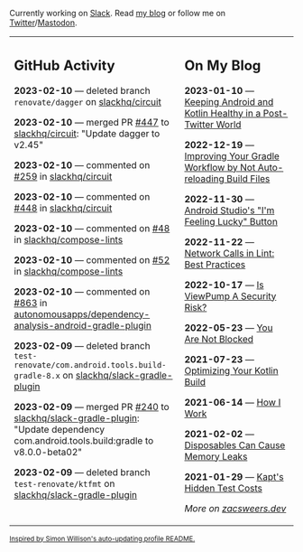 Currently working on [Slack](https://slack.com/). Read [my blog](https://zacsweers.dev/) or follow me on [Twitter](https://twitter.com/ZacSweers)/[Mastodon](https://hachyderm.io/@ZacSweers).

<table><tr><td valign="top" width="60%">

## GitHub Activity
<!-- githubActivity starts -->
**2023-02-10** — deleted branch `renovate/dagger` on [slackhq/circuit](https://github.com/slackhq/circuit)

**2023-02-10** — merged PR [#447](https://github.com/slackhq/circuit/pull/447) to [slackhq/circuit](https://github.com/slackhq/circuit): "Update dagger to v2.45"

**2023-02-10** — commented on [#259](https://github.com/slackhq/circuit/issues/259#issuecomment-1425931728) in [slackhq/circuit](https://github.com/slackhq/circuit)

**2023-02-10** — commented on [#448](https://github.com/slackhq/circuit/issues/448#issuecomment-1425931088) in [slackhq/circuit](https://github.com/slackhq/circuit)

**2023-02-10** — commented on [#48](https://github.com/slackhq/compose-lints/issues/48#issuecomment-1425903111) in [slackhq/compose-lints](https://github.com/slackhq/compose-lints)

**2023-02-10** — commented on [#52](https://github.com/slackhq/compose-lints/pull/52#issuecomment-1425898776) in [slackhq/compose-lints](https://github.com/slackhq/compose-lints)

**2023-02-10** — commented on [#863](https://github.com/autonomousapps/dependency-analysis-android-gradle-plugin/issues/863#issuecomment-1425191534) in [autonomousapps/dependency-analysis-android-gradle-plugin](https://github.com/autonomousapps/dependency-analysis-android-gradle-plugin)

**2023-02-09** — deleted branch `test-renovate/com.android.tools.build-gradle-8.x` on [slackhq/slack-gradle-plugin](https://github.com/slackhq/slack-gradle-plugin)

**2023-02-09** — merged PR [#240](https://github.com/slackhq/slack-gradle-plugin/pull/240) to [slackhq/slack-gradle-plugin](https://github.com/slackhq/slack-gradle-plugin): "Update dependency com.android.tools.build:gradle to v8.0.0-beta02"

**2023-02-09** — deleted branch `test-renovate/ktfmt` on [slackhq/slack-gradle-plugin](https://github.com/slackhq/slack-gradle-plugin)
<!-- githubActivity ends -->
</td><td valign="top" width="40%">

## On My Blog
<!-- blog starts -->
**2023-01-10** — [Keeping Android and Kotlin Healthy in a Post-Twitter World](https://www.zacsweers.dev/keeping-android-healthy/)

**2022-12-19** — [Improving Your Gradle Workflow by Not Auto-reloading Build Files](https://www.zacsweers.dev/improving-your-workflow-by-not-auto-reloading-build-files/)

**2022-11-30** — [Android Studio's "I'm Feeling Lucky" Button](https://www.zacsweers.dev/android-studios-im-feeling-lucky-button/)

**2022-11-22** — [Network Calls in Lint: Best Practices](https://www.zacsweers.dev/network-calls-in-lint-best-practices/)

**2022-10-17** — [Is ViewPump A Security Risk?](https://www.zacsweers.dev/is-viewpump-a-security-risk/)

**2022-05-23** — [You Are Not Blocked](https://www.zacsweers.dev/you-are-not-blocked/)

**2021-07-23** — [Optimizing Your Kotlin Build](https://www.zacsweers.dev/optimizing-your-kotlin-build/)

**2021-06-14** — [How I Work](https://www.zacsweers.dev/how-i-work/)

**2021-02-02** — [Disposables Can Cause Memory Leaks](https://www.zacsweers.dev/disposables-can-cause-memory-leaks/)

**2021-01-29** — [Kapt's Hidden Test Costs](https://www.zacsweers.dev/kapts-hidden-test-costs/)
<!-- blog ends -->
_More on [zacsweers.dev](https://zacsweers.dev/)_
</td></tr></table>

<sub><a href="https://simonwillison.net/2020/Jul/10/self-updating-profile-readme/">Inspired by Simon Willison's auto-updating profile README.</a></sub>